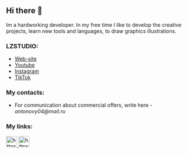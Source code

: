 ## Hi there 👋

Im a hardworking developer. In my free time I like to develop the creative projects, learn new tools and languages, to draw graphics illustrations.

### LZSTUDIO:
- [Web-site](https://lzstudio.ru)
- [Youtube](https://www.youtube.com/channel/UCCVb0ZJzMBEwzK-OwWZarYg)
- [Instagram](https://www.instagram.com/lzstudio_ru/)
- [TikTok](www.tiktok.com/@lzstudio_ru)

### My contacts: 

- For communication about commercial offers, write here -  _antonovy04@mail.ru_

### My links:

<a href="https://www.instagram.com/loktomyz/" target="_blank">
    <img width="30px" src="https://upload.wikimedia.org/wikipedia/commons/e/e7/Instagram_logo_2016.svg" alt="https://upload.wikimedia.org/wikipedia/commons/e/e7/Instagram_logo_2016.svg" />
</a>
<a href="https://t.me/evyz4" target="_blank">
  <img width="30px" src="https://upload.wikimedia.org/wikipedia/commons/thumb/8/82/Telegram_logo.svg/1024px-Telegram_logo.svg.png" alt="https://upload.wikimedia.org/wikipedia/commons/thumb/8/82/Telegram_logo.svg/1024px-Telegram_logo.svg.png" />
</a>

